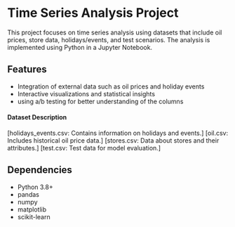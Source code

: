 # Time Series Analysis Project
This project focuses on time series analysis using datasets that include oil prices, store data, holidays/events, and test scenarios. The analysis is implemented using Python in a Jupyter Notebook.

## Features
- Integration of external data such as oil prices and holiday events
- Interactive visualizations and statistical insights
- using a/b testing for better understanding of the columns
  
#### Dataset Description
[holidays_events.csv: Contains information on holidays and events.]
[oil.csv: Includes historical oil price data.]
[stores.csv: Data about stores and their attributes.]
[test.csv: Test data for model evaluation.]
## Dependencies
- Python 3.8+
- pandas
- numpy
- matplotlib
- scikit-learn

